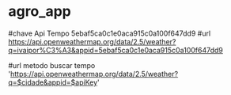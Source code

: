 # agro_app
#chave Api Tempo 5ebaf5ca0c1e0aca915c0a100f647dd9
#url https://api.openweathermap.org/data/2.5/weather?q=ivaipor%C3%A3&appid=5ebaf5ca0c1e0aca915c0a100f647dd9

#url metodo buscar tempo 'https://api.openweathermap.org/data/2.5/weather?q=$cidade&appid=$apiKey'

